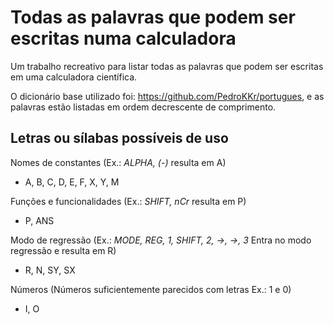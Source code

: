 # Todas as palavras que podem ser escritas numa calculadora
Um trabalho recreativo para listar todas as palavras que podem ser escritas em uma calculadora científica.

O dicionário base utilizado foi: https://github.com/PedroKKr/portugues, e as palavras estão listadas em ordem decrescente de comprimento.

## Letras ou sílabas possíveis de uso
Nomes de constantes (Ex.: *ALPHA, (-)* resulta em A)
- A, B, C, D, E, F, X, Y, M 

Funções e funcionalidades (Ex.: *SHIFT, nCr* resulta em P)
- P, ANS

Modo de regressão (Ex.: *MODE, REG, 1, SHIFT, 2, →, →, 3* Entra no modo regressão e resulta em R)
- R, N, SY, SX

Números (Números suficientemente parecidos com letras Ex.: 1 e 0)
- I, O
